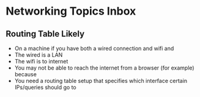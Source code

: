 # Networking Topics Inbox

## Routing Table Likely

* On a machine if you have both a wired connection and wifi and
* The wired is a LAN
* The wifi is to internet
* You may not be able to reach the internet from a browser (for example) because
* You need a routing table setup that specifies which interface certain IPs/queries should go to

